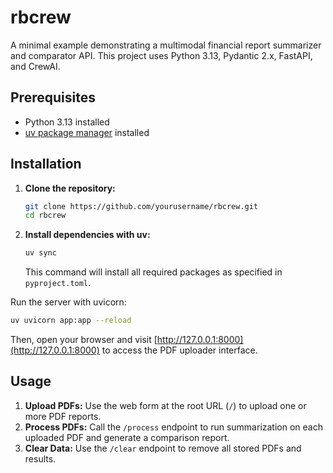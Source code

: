 # rbcrew

A minimal example demonstrating a multimodal financial report summarizer and comparator API. This project uses Python 3.13, Pydantic 2.x, FastAPI, and CrewAI.

## Prerequisites

- Python 3.13 installed
- [uv package manager](https://pypi.org/project/uv/) installed

## Installation

1. **Clone the repository:**

   ```bash
   git clone https://github.com/yourusername/rbcrew.git
   cd rbcrew
   ```

2. **Install dependencies with uv:**

   ```bash
   uv sync
   ```

   This command will install all required packages as specified in `pyproject.toml`.


Run the server with uvicorn:

```bash
uv uvicorn app:app --reload
```

Then, open your browser and visit [http://127.0.0.1:8000](http://127.0.0.1:8000) to access the PDF uploader interface.

## Usage

1. **Upload PDFs:** Use the web form at the root URL (`/`) to upload one or more PDF reports.
2. **Process PDFs:** Call the `/process` endpoint to run summarization on each uploaded PDF and generate a comparison report.
4. **Clear Data:** Use the `/clear` endpoint to remove all stored PDFs and results.
